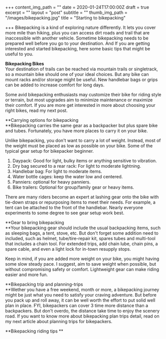 +++
content_img_path = ""
date = 2020-01-24T17:00:00Z
draft = true
excerpt = ""
layout = "post"
subtitle = ""
thumb_img_path = "/images/bikepacking.jpg"
title = "Starting to bikepacking"

+++
Bikepacking is a kind of exploring nature differently. It lets you cover more mile than hiking, plus you can access dirt roads and trail that are inaccessible with another vehicle. Sometime bikepacking needs to be prepared well before you go to your destination. And If you are getting interested and started bikepacking, here some basic tips that might be useful to you.

**Bikepacking Bikes**  
Your destination of trails can be reached via mountain trails or singletrack, so a mountain bike should one of your ideal choices. But any bike can mount racks and/or storage might be useful. New handlebar bags or grips can be added to increase comfort for long days.

Some avid bikepacking enthusiasts may customize their bike for riding style or terrain, but most upgrades aim to minimize maintenance or maximize their comfort. If you are more get interested in more about choosing your right bikes, read my next post.

**Carrying options for bikepacking  
**Bikepacking carries the same gear as a backpacker but plus spare bike and tubes. Fortunately, you have more places to carry it on your bike. 

Unlike bikepacking, you don't want to carry a lot of weight. Instead, most of the weight must be placed as low as possible on your bike. Some of the typical gear setup for bikepacker beginner.

1. Daypack: Good for light, bulky items or anything sensitive to vibration.
2. Dry bag secured to a rear rack: For light to moderate lightning.
3. Handlebar bag: For light to moderate items.
4. Water bottle cages: keep the water low and centered.
5. Panniers: optional for heavy panniers.
6. Bike trailers: Optional for group/family gear or heavy items.

There are many riders become an expert at lashing gear onto the bike with tie-down straps or repurposing items to meet their needs. For example, a tent can be attached to the front of the handlebar. Nearly everyone experiments to some degree to see gear setup work best.

**Gear to bring bikepacking  
**Your bikepacking gear should include the usual backpacking items, such as sleeping bags, a tent, stove, etc. But don't forget some addition need to included, such as helmet, tube/tire-repair kit, spares tubes and multi-tool that includes a chain tool. For extended trips, add chain lube, chain pins, a spare cable, and even a light lock for in-town resupply stops.

Keep in mind, if you are added more weight on your bike, you might having some slow steady pace. I suggest, aim to save weight when possible, but without compromising safety or comfort. Lightweight gear can make riding easier and more fun.

**Bikepacking trip and planning-trips   
**Wether you have a free weekend, month or more, a bikepacking journey might be just what you need to satisfy your craving adventure. But before you pack up and roll away, it can be well worth the effort to put solid well plan in place. FYI, bikepackers can cover 3 time more distance than a backpackers. But don't overdo, the distance take time to enjoy the scenery road. If you want to know more about bikepacking plan trips detail, read on my next article about planning trips for bikepackers.

**Bikepacking riding tips **